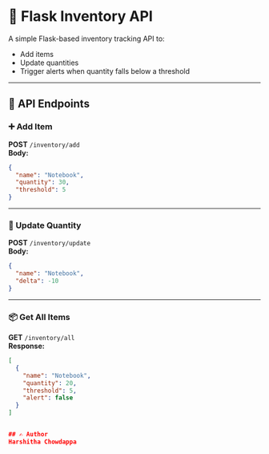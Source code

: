 # 🧾 Flask Inventory API

A simple Flask-based inventory tracking API to:

- Add items
- Update quantities
- Trigger alerts when quantity falls below a threshold

---

## 🔗 API Endpoints

### ➕ Add Item
**POST** `/inventory/add`  
**Body:**
```json
{
  "name": "Notebook",
  "quantity": 30,
  "threshold": 5
}
```

---

### 🔁 Update Quantity
**POST** `/inventory/update`  
**Body:**
```json
{
  "name": "Notebook",
  "delta": -10
}
```

---

### 📦 Get All Items
**GET** `/inventory/all`  
**Response:**
```json
[
  {
    "name": "Notebook",
    "quantity": 20,
    "threshold": 5,
    "alert": false
  }
]


## ✍️ Author
Harshitha Chowdappa